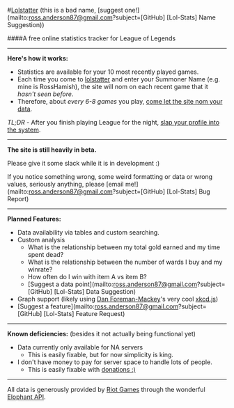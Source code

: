 #[Lolstatter](http://www.rosshamish.netau.net/lol/)
(this is a bad name, [suggest one!](mailto:ross.anderson87@gmail.com?subject=[GitHub] [Lol-Stats] Name Suggestion))

####A free online statistics tracker for League of Legends

---

**Here's how it works:**

- Statistics are available for your 10 most recently played games.
- Each time you come to [lolstatter](http://www.rosshamish.netau.net/lol/) and enter your Summoner Name (e.g. mine is RossHamish), the site will nom on each recent game that it *hasn't seen before*.
- Therefore, about *every 6-8 games* you play, [come let the site nom your data](http://www.rosshamish.netau.net/lol/).

*TL;DR* - After you finish playing League for the night, [slap your profile into the system](http://www.rosshamish.netau.net/lol/).

---

**The site is still heavily in beta.**

Please give it some slack while it is in development :) 

If you notice something wrong, some weird formatting or data or wrong values, seriously anything, please [email me!](mailto:ross.anderson87@gmail.com?subject=[GitHub] [Lol-Stats] Bug Report)

---
**Planned Features:**

- Data availability via tables and custom searching.
- Custom analysis
    - What is the relationship between my total gold earned and my time spent dead?
    - What is the relationship between the number of wards I buy and my winrate?
    - How often do I win with item A vs item B?
    - [Suggest a data point](mailto:ross.anderson87@gmail.com?subject=[GitHub] [Lol-Stats] Data Suggestion)
- Graph support (likely using [Dan Foreman-Mackey](http://dan.iel.fm/)'s very cool [xkcd.js](http://dan.iel.fm/xkcd/))
- [Suggest a feature](mailto:ross.anderson87@gmail.com?subject=[GitHub] [Lol-Stats] Feature Request)

---

**Known deficiencies:** (besides it not actually being functional yet)

- Data currently only available for NA servers
    - This is easily fixable, but for now simplicity is king.
- I don't have money to pay for server space to handle lots of people.
    - This is easily fixable with [donations :)](https://www.paypal.com/cgi-bin/webscr?cmd=_donations&business=5AK9LPZFB54L8&lc=CA&item_name=RossHamish%20Lol%2dStats%20Server&currency_code=CAD&bn=PP%2dDonationsBF%3abtn_donateCC_LG%2egif%3aNonHosted)

---

All data is generously provided by [Riot Games](http://www.leagueoflegends.com) through the wonderful [Elophant API](http://www.elophant.com/developers/).